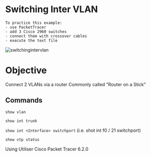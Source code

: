 # Switching Inter VLAN

```
To practice this example:
- use PacketTracer
- add 3 Cisco 2960 switches
- connect them with crossover cables
- execute the text file
```

![switchingintervlan](https://user-images.githubusercontent.com/39448332/40281187-a5fc843a-5c7b-11e8-8c8c-90728fa9dcce.png)

# Objective

Connect 2 VLANs via a router
Commonly called "Router on a Stick"

## Commands
`show vlan`

`show int trunk`

`show int <Interface> switchport` (i.e. shot int f0 / 21 switchport)

`show vtp status`

Using Utiliser Cisco Packet Tracer 6.2.0
